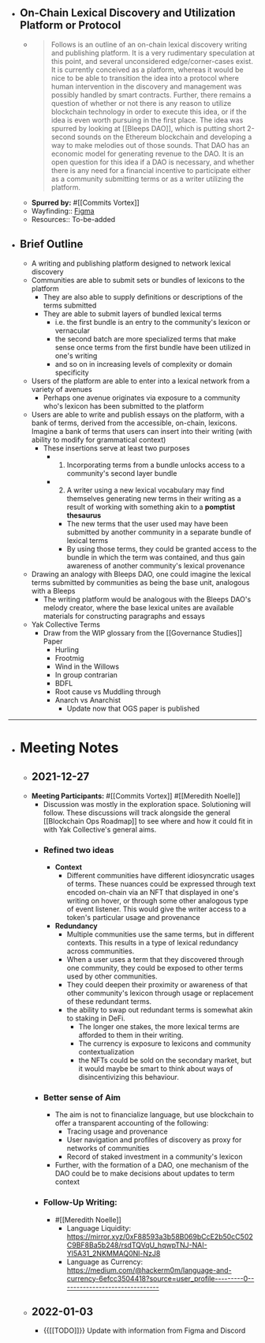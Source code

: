 - ## **On-Chain Lexical Discovery and Utilization Platform or Protocol**
    - > Follows is an outline of an on-chain lexical discovery writing and publishing platform. It is a very rudimentary speculation at this point, and several unconsidered edge/corner-cases exist. It is currently conceived as a platform, whereas it would be nice to be able to transition the idea into a protocol where human intervention in the discovery and management was possibly handled by smart contracts. Further, there remains a question of whether or not there is any reason to utilize blockchain technology in order to execute this idea, or if the idea is even worth pursuing in the first place. The idea was spurred by looking at [[Bleeps DAO]], which is putting short 2-second sounds on the Ethereum blockchain and developing a way to make melodies out of those sounds. That DAO has an economic model for generating revenue to the DAO. It is an open question for this idea if a DAO is necessary, and whether there is any need for a financial incentive to participate either as a community submitting terms or as a writer utilizing the platform.
    - **Spurred by:** #[[Commits Vortex]]
    - Wayfinding:: [Figma](https://www.figma.com/file/Ig99MTJdsAVhguHWryvrms/Leixcal-Bundles?node-id=0%3A1)
    - Resources:: To-be-added
- ## **Brief Outline**
    - A writing and publishing platform designed to network lexical discovery 
    - Communities are able to submit sets or bundles of lexicons to the platform
        - They are also able to supply definitions or descriptions of the terms submitted
        - They are able to submit layers of bundled lexical terms
            - i.e. the first bundle is an entry to the community's lexicon or vernacular
            - the second batch are more specialized terms that make sense once terms from the first bundle have been utilized in one's writing
            - and so on in increasing levels of complexity or domain specificity
    - Users of the platform are able to enter into a lexical network from a variety of avenues
        - Perhaps one avenue originates via exposure to a community who's lexicon has been submitted to the platform
    - Users are able to write and publish essays on the platform, with a bank of terms, derived from the accessible, on-chain, lexicons. Imagine a bank of terms that users can insert into their writing (with ability to modify for grammatical context)
        - These insertions serve at least two purposes
            - 1) Incorporating terms from a bundle unlocks access to a community's second layer bundle
            - 2) A writer using a new lexical vocabulary may find themselves generating new terms in their writing as a result of working with something akin to a __pomptist thesaurus__
                - The new terms that the user used may have been submitted by another community in a separate bundle of lexical terms
                - By using those terms, they could be granted access to the bundle in which the term was contained, and thus gain awareness of another community's lexical provenance
    - Drawing an analogy with Bleeps DAO, one could imagine the lexical terms submitted by communities as being the base unit, analogous with a Bleeps
        - The writing platform would be analogous with the Bleeps DAO's melody creator, where the base lexical unites are available materials for constructing  paragraphs and essays
    - Yak Collective Terms
        - Draw from the WIP glossary from the [[Governance Studies]] Paper
            - Hurling 
            - Frootmig 
            - Wind in the Willows 
            - In group contrarian 
            - BDFL 
            - Root cause vs Muddling through 
            - Anarch vs Anarchist
                - Update now that OGS paper is published
- ---
- # Meeting Notes
    - ## 2021-12-27
    - **Meeting Participants:** #[[Commits Vortex]] #[[Meredith Noelle]]
        - Discussion was mostly in the exploration space. Solutioning will follow. These discussions will track alongside the general [[Blockchain Ops Roadmap]] to see where and how it could fit in with Yak Collective's general aims.
        - ### Refined two ideas
            - **Context**
                - Different communities have different idiosyncratic usages of terms. These nuances could be expressed through text encoded on-chain via an NFT that displayed in one's writing on hover, or through some other analogous type of event listener. This would give the writer access to a token's particular usage and provenance
            - **Redundancy**
                - Multiple communities use the same terms, but in different contexts. This results in a type of lexical redundancy across communities. 
                - When a user uses a term that they discovered through one community, they could be exposed to other terms used by other communities. 
                - They could deepen their proximity or awareness of that other community's lexicon through usage or replacement of these redundant terms. 
                - the ability to swap out redundant terms is somewhat akin to staking in DeFi. 
                    - The longer one stakes, the more lexical terms are afforded to them in their writing.
                    - The currency is exposure to lexicons and community contextualization
                    - the NFTs could be sold on the secondary market, but it would maybe be smart to think about ways of disincentivizing this behaviour. 
        - ### Better sense of Aim
            - The aim is not to financialize language, but use blockchain to offer a transparent accounting of the following: 
                - Tracing usage and provenance
                - User navigation and profiles of discovery as proxy for networks of communities
                - Record of staked investment in a community's lexicon
            - Further, with the formation of a DAO, one mechanism of the DAO could be to make decisions about updates to term context
        - ### Follow-Up Writing: 
            - #[[Meredith Noelle]]
                - Language Liquidity: https://mirror.xyz/0xF88593a3b58B069bCcE2b50cC502C9BF8Ba5b248/rsdTQVqU_hqwpTNJ-NAI-Yl5A31_2NKMMAQ0Nl-NzJ8
                - Language as Currency: https://medium.com/@hackerm0m/language-and-currency-6efcc3504418?source=user_profile---------0-------------------------------
    - ## 2022-01-03
        - {{[[TODO]]}} Update with information from Figma and Discord
